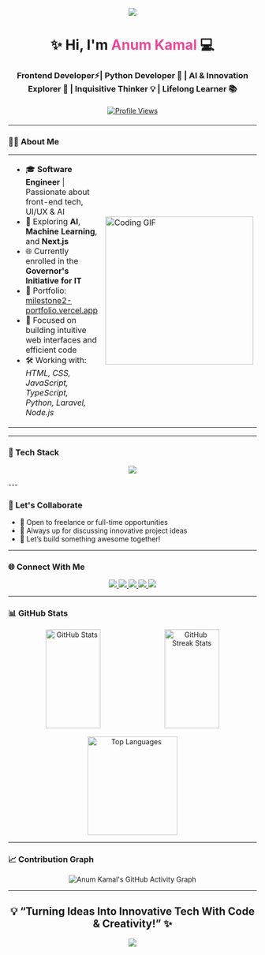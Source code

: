 <p align="center">
  <img src="https://capsule-render.vercel.app/api?type=waving&color=38BDF8&height=200&section=header&fontColor=ffffff" />
</p>


<h1 align="center">✨ Hi, I'm <span style="color:#ec4899;">Anum Kamal</span> 💻</h1>
<h3 align="center">Frontend Developer⚡| Python Developer 🐍 | AI & Innovation Explorer 🤖 | Inquisitive Thinker 💡 | Lifelong Learner 📚</h3>

<div style="display: flex; justify-content: center; margin: 20px 0;">
  <a href="https://github.com/Anum-2017">
    <img src="https://komarev.com/ghpvc/?username=Anum-2017&label=Profile%20Views&color=FF6B9D" alt="Profile Views"/>
  </a>
</div>

---

### 👩‍💻 About Me

<table>
  <tr>
    <td>
      <ul>
        <li>🎓 <strong>Software Engineer</strong> | Passionate about front-end tech, UI/UX & AI</li>
        <li>🧠 Exploring <strong>AI</strong>, <strong>Machine Learning</strong>, and <strong>Next.js</strong></li>
        <li>🌐 Currently enrolled in the <strong>Governor's Initiative for IT</strong></li>
        <li>🔗 Portfolio: <a href="https://milestone2-portfolio.vercel.app/">milestone2-portfolio.vercel.app</a></li>
        <li>🚀 Focused on building intuitive web interfaces and efficient code</li>
        <li>🛠️ Working with: <em>HTML, CSS, JavaScript, TypeScript, Python, Laravel, Node.js</em></li>
      </ul>
    </td>
    <td>
      <img src="https://media.tenor.com/S59bPkT0pqcAAAAC/programming.gif" alt="Coding GIF" width="300" />
    </td>
  </tr>
</table>

---

### 🧰 Tech Stack

<p align="center">
<img src="https://skillicons.dev/icons?i=html,css,js,ts,react,nextjs,tailwind,nodejs,fastapi,py,cpp,github,vercel,vscode,figma,wordpress,gcp,ai,discord,linkedin,gmail" />
</p>
---

### 🤝 Let's Collaborate

- 💼 Open to freelance or full-time opportunities  
- 🧠 Always up for discussing innovative project ideas  
- 💬 Let’s build something awesome together!

---

### 🌐 Connect With Me

<p align="center">
  <a href="https://linkedin.com/in/anum-k-442b2022b" target="_blank">
    <img src="https://img.shields.io/badge/LinkedIn-0077B5?style=for-the-badge&logo=linkedin&logoColor=white" />
  </a>
  <a href="mailto:anumkamal753@gmail.com">
    <img src="https://img.shields.io/badge/Gmail-D14836?style=for-the-badge&logo=gmail&logoColor=white" />
  </a>
  <a href="https://www.fiverr.com/anumkamal753">
    <img src="https://img.shields.io/badge/Fiverr-1DBF73?style=for-the-badge&logo=fiverr&logoColor=white" />
  </a>
  <a href="https://medium.com/@anumriz2017" target="_blank">
    <img src="https://img.shields.io/badge/Medium-12100E?style=for-the-badge&logo=medium&logoColor=white" />
  </a>
  <a href="https://instagram.com/anum_kamal" target="_blank">
    <img src="https://img.shields.io/badge/Instagram-E4405F?style=for-the-badge&logo=instagram&logoColor=white" />
  </a>
</p>


---

### 📊 GitHub Stats

<p align="center">
  <span>
    <img src="https://github-readme-stats.vercel.app/api?username=Anum-2017&show_icons=true&theme=rose_pine&hide_border=false&rank_icon=github" alt="GitHub Stats" width="47%" height="200" />
  </span>
  <span>
    <img src="https://github-readme-streak-stats.herokuapp.com?user=Anum-2017&theme=rose_pine&hide_border=false" alt="GitHub Streak Stats" width="47%" height="200" />  
  </span> 
</p>

<p align="center">
  <img src="https://github-readme-stats.vercel.app/api/top-langs/?username=Anum-2017&layout=compact&langs_count=8&theme=rose_pine&hide_border=false" alt="Top Languages" width="60%" height="200" />
</p>

---

### 📈 Contribution Graph

<p align="center">
  <img src="https://github-readme-activity-graph.vercel.app/graph?username=Anum-2017&theme=react-dark&area=true&hide_border=false" alt="Anum Kamal's GitHub Activity Graph" />
</p>

---

<h2 align="center">💡 “Turning Ideas Into Innovative Tech With Code & Creativity!” ✨</h2>

<p align="center">
  <img src="https://capsule-render.vercel.app/api?type=waving&color=38BDF8&height=120&section=footer" />
</p>
